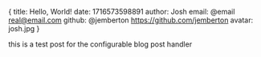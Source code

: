 {
    title: Hello, World!
    date: 1716573598891
    author: Josh
    email: @email real@email.com
    github: @jemberton https://github.com/jemberton
    avatar: josh.jpg
}

this is a test post for the configurable blog post handler
